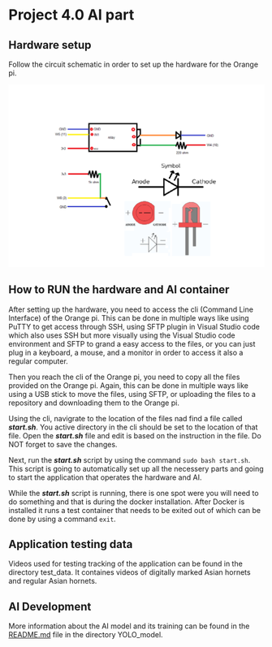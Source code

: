# Project 4.0 AI part

## Hardware setup
Follow the circuit schematic in order to set up the hardware for the Orange pi.

![Circuit schematic](schematic.png)

## How to RUN the hardware and AI container
After setting up the hardware, you need to access the cli (Command Line Interface) of the Orange pi. This can be done in multiple ways like using PuTTY to get access through SSH, using SFTP plugin in Visual Studio code which also uses SSH but more visually using the Visual Studio code environment and SFTP to grand a easy access to the files, or you can just plug in a keyboard, a mouse, and a monitor in order to access it also a regular computer.

Then you reach the cli of the Orange pi, you need to copy all the files provided on the Orange pi. Again, this can be done in multiple ways like using a USB stick to move the files, using SFTP, or uploading the files to a repository and downloading them to the Orange pi.

Using the cli, navigrate to the location of the files nad find a file called ***start.sh***. You active directory in the cli should be set to the location of that file. Open the ***start.sh*** file and edit is based on the instruction in the file. Do NOT forget to save the changes.

Next, run the ***start.sh*** script by using the command `sudo bash start.sh`. This script is going to automatically set up all the necessery parts and going to start the application that operates the hardware and AI.

While the ***start.sh*** script is running, there is one spot were you will need to do something and that is during the docker installation. After Docker is installed it runs a test container that needs to be exited out of which can be done by using a command `exit`.

## Application testing data
Videos used for testing tracking of the application can be found in the directory test_data. It containes videos of digitally marked Asian hornets and regular Asian hornets.

## AI Development
More information about the AI model and its training can be found in the [README.md](YOLO_model/README.md) file in the directory YOLO_model.
